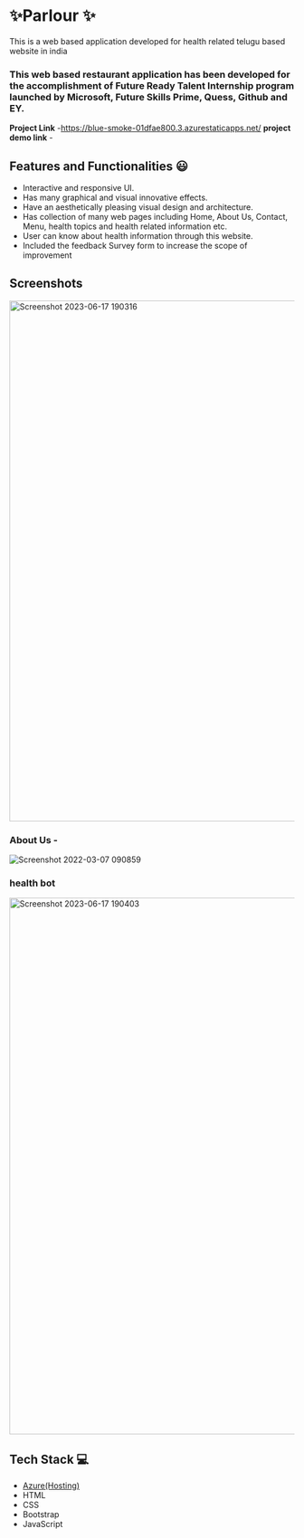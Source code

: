 # ✨Parlour ✨

This is a web based application developed for health related telugu based website in india

### This web based restaurant application has been developed for the accomplishment of Future Ready Talent Internship program launched by Microsoft, Future Skills Prime, Quess, Github and EY.


**Project Link** -https://blue-smoke-01dfae800.3.azurestaticapps.net/
**project demo link** -
## Features and Functionalities 😃

- Interactive and responsive UI.
- Has many graphical and visual innovative effects.
- Have an aesthetically pleasing visual design and architecture.
- Has collection of many web pages including Home, About Us, Contact, Menu, health topics and health related information etc.
- User can know about health information through this website.
- Included the feedback Survey form to increase the scope of improvement 

## Screenshots


   
<img width="921" alt="Screenshot 2023-06-17 190316" src="https://github.com/Hema-12344/project02/assets/113771714/9c8bb5cc-a534-49ce-baa5-7c4772076632">

### About Us -



![Screenshot 2022-03-07 090859](https://user-images.githubusercontent.com/98517345/156963803-135e9564-ca95-458e-9074-0d7aa2f7d586.jpg)


### health bot

<img width="949" alt="Screenshot 2023-06-17 190403" src="https://github.com/Hema-12344/project02/assets/113771714/ff623c52-75c8-4065-9035-d9688ec47364">


## Tech Stack 💻

- [Azure(Hosting)](https://azure.microsoft.com/en-in/features/azure-portal/)
- HTML
- CSS
- Bootstrap
- JavaScript
